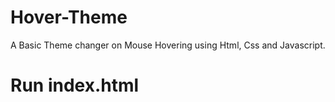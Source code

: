 # Hover-Theme
A Basic Theme changer on Mouse Hovering using Html, Css and Javascript.

# Run index.html
